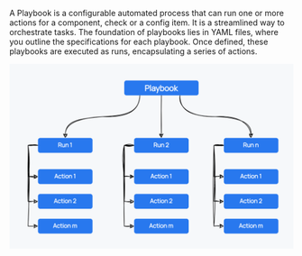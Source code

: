 A Playbook is a configurable automated process that can run one or more actions for a component, check or a config item. It is a streamlined way to orchestrate tasks. The foundation of playbooks lies in YAML files, where you outline the specifications for each playbook. Once defined, these playbooks are executed as runs, encapsulating a series of actions.

![Playbook overview](../images/playbook-overview.png)
